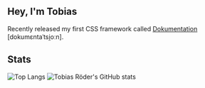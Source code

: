 ## Hey, I'm Tobias

Recently released my first CSS framework called [Dokumentation](https://github.com/tobiasroeder/Dokumentation) [dokumɛntaˈtsi̯oːn].

## Stats

![Top Langs](https://github-readme-stats-tobiasroeder.vercel.app/api/top-langs/?username=tobiasroeder&theme=transparent) ![Tobias Röder's GitHub stats](https://github-readme-stats-tobiasroeder.vercel.app/api?username=tobiasroeder&show_icons=true&theme=transparent)
